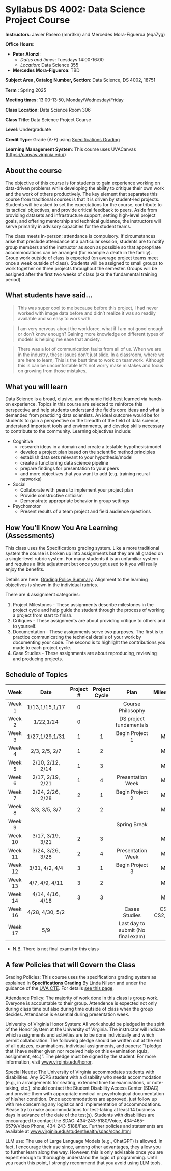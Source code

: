 # Syllabus DS 4002: Data Science Project Course

**Instructors**: Javier Rasero (mnr3kn) and Mercedes Mora-Figueroa (eqa7yg)

**Office Hours**:
   - **Peter Alonzi**:
        - *Dates and times*: Tuesdays 14:00-16:00
        - *Location*:  Data Science 355
   - **Mercedes Mora-Figueroa**: TBD

**Subject Area, Catalog Number, Section**: Data Science, DS 4002, 18751

**Term** : Spring 2025

**Meeting times**:  13:00-13:50, Monday/Wednesday/Friday

**Class Location**: Data Science Room 306

**Class Title**: Data Science Project Course

**Level**: Undergraduate

**Credit Type**: Grade (A-F) using [Specifications Grading](https://app.cte.virginia.edu/events/cdi-2x-designing-equitable-grading-schemes)

**Learning Management System**: This course uses UVACanvas (https://canvas.virginia.edu/)
<br>

## About the course
The objective of this course is for students to gain experience working on data-driven 
problems while developing the ability to critique their own work and the work of others 
productively. The key element that separates this course from traditional courses is that it 
is driven by student-led projects. Students will be asked to set the expectations for the 
course, contribute to its tactical objectives, and provide critical feedback to peers. Aside 
from providing datasets and infrastructure support, setting high-level project goals, and 
offering mentorship and technical guidance, the instructors will serve primarily in 
advisory capacities for the student teams.

The class meets in-person; attendance is compulsory. If circumstances arise that preclude 
attendance at a particular session, students are to notify group members and the instructor 
as soon as possible so that appropriate accommodations can be arranged (for example a 
death in the family). Group work outside of class is expected (on average project teams meet once a week outside of class). Students will be assigned to 
small groups to work together on three projects throughout the semester. Groups will be 
assigned after the first two weeks of class (aka the fundamental training period)

## What students have said...
> This was super cool to me because before this project, I had never worked with image data before and didn’t realize it was so readily available and so easy to work with. 

> I am very nervous about the workforce, what if I am not good enough or don’t know enough? Gaining more knowledge on different types of models is helping me ease that anxiety.

> There was a lot of communication faults from all of us. When we are in the industry, these issues don’t just slide. In a classroom, where we are here to learn, This is the best time to work on teamwork. Although this is can be uncomfortable let’s not worry make mistakes and focus on growing from those mistakes.

## What you will learn 
Data Science is a broad, elusive, and dynamic field best learned via hands-on experience. 
Topics in this course are selected to reinforce this perspective and help students understand 
the field’s core ideas and what is demanded from practicing data scientists. An ideal 
outcome would be for students to gain a perspective on the breadth of the field of data 
science, understand important tools and environments, and develop skills necessary to 
contribute to the community. Learning objectives include:
* Cognitive
  * research ideas in a domain and create a testable hypothesis/model
  * develop a project plan based on the scientific method principles
  * establish data sets relevant to your hypothesis/model
  * create a functioning data science pipeline
  * prepare findings for presentation to your peers
  * and more objectives that you want to add (e.g. training neural networks)
* Social
  * Collaborate with peers to implement your project plan
  * Provide constructive criticism
  * Demonstrate appropriate behavior in group settings
* Psychomotor
  * Present results of a team project and field audience questions


## How You’ll Know You Are Learning (Assessments)
This class uses the Specifications grading system. Like a more traditional system the course is broken up into assignments but they are all graded on a single-level rubric system. For many students it is an unfamiliar system and requires a little adjustment but once you get used to it you will really enjoy the benefits.

Details are here: [Grading Policy Summary](grading.md). Alignment to the learning objectives is shown in the individual rubrics. 

There are 4 assignment categories:
1. Project Milestones - These assignments describe milestones in the project cycle and help guide the student through the process of working a project from start to finish.
2. Critiques - These assignments are about providing critique to others and to yourself.
3. Documentation - These assignments serve two purposes. The first is to practice communicating the technical details of your work by documenting your code. The second is to highlight the contributions you made to each project cycle.
4. Case Studies - These assignments are about reproducing, reviewing and producing projects.

## Schedule of Topics 

| Week 	| Date|Project # 	|Project Cycle	| Plan 	|Milestone	|
|:---:	|:---:|:---:	|:---:	|:---:	|:---:	|
| Week 1  | 1/13,1/15,1/17 |0	|  	   | 	Course Philosophy    |	      |
| Week 2  | 1/22,1/24 |0  |   | DS project fundamentals | |
| Week 3  | 1/27,1/29,1/31 |1  | 1	|Begin Project 1 | MI1	|
| Week 4  | 2/3, 2/5, 2/7 |1|	2 |   | MI2	|
| Week 5  | 2/10, 2/12, 2/14 |1 | 3 |    | MI3   |
| Week 6  | 2/17, 2/19, 2/21 |1	  | 4 | Presentation Week  | MI4  |
| Week 7  | 2/24, 2/26, 2/28 |2   | 1	|   Begin Project 2	|MI1 |
| Week 8  | 3/3, 3/5, 3/7 | 2	| 2	| 	  |MI2|
| Week 9  | |	| 	|	Spring Break  | 	|
| Week 10 | 3/17, 3/19, 3/21 | 2 | 3 | | MI3 |
| Week 11 | 3/24, 3/26, 3/28 |  2  |	4 |  Presentation Week | MI1 |
| Week 12 | 3/31, 4/2, 4/4 | 3 | 1	| Begin Project 3  | MI1 |
| Week 13 | 4/7, 4/9, 4/11 | 3 | 2 | | MI2 |
| Week 14 | 4/14, 4/16, 4/18 | 3	| 	3|  | MI3  |
| Week 16 | 4/28, 4/30, 5/2 | 	|  	| Cases Studies | CS1, CS2, CS3|
| Week 17 | 5/9 | | | Last day to submit (No final exam) | 	|

* N.B. There is not final exam for this class

## A few Policies that will Govern the Class

Grading Policies: This course uses the specifications grading system as explained in **Specifications Grading** By Linda Nilson and under the guidance of the [UVA CTE](https://app.cte.virginia.edu/events/cdi-2x-designing-equitable-grading-schemes). For details [see this page](grading.md).

Attendance Policy: The majority of work done in this class is group work. Everyone is accountable to their group. Attendence is expected not only during class time but also during time outside of class when the group decides. Attendance is essential during presentation week.

University of Virginia Honor System: All work should be pledged in the spirit of the Honor System at the University of Virginia. The instructor will indicate which assignments and activities are to be done individually and which permit collaboration. The following pledge should be written out at the end of all quizzes, examinations, individual assignments, and papers:  “I pledge that I have neither given nor received help on this examination (quiz, assignment, etc.)”.  The pledge must be signed by the student. For more information, visit www.virginia.edu/honor.

Special Needs:  The University of Virginia accommodates students with disabilities. Any SCPS student with a disability who needs accommodation (e.g., in arrangements for seating, extended time for examinations, or note-taking, etc.), should contact the Student Disability Access Center (SDAC) and provide them with appropriate medical or psychological documentation of his/her condition. Once accommodations are approved, just follow up with me concerning any logistics and implementation of accommodations.  Please try to make accommodations for test-taking at least 14 business days in advance of the date of the test(s). Students with disabilities are encouraged to contact the SDAC: 434-243-5180/Voice, 434-465-6579/Video Phone, 434-243-5188/Fax. Further policies and statements are available at www.virginia.edu/studenthealth/sdac/sdac.html

LLM use: The use of Large Language Models (e.g., ChatGPT) is allowed. In fact, I encourage their use since, among other advantages, they allow you to further learn along the way. However, this is only advisable once you are expert enough to thoroughly understand the logic of programming. Until you reach this point, I strongly recommend that you avoid using LLM tools.


